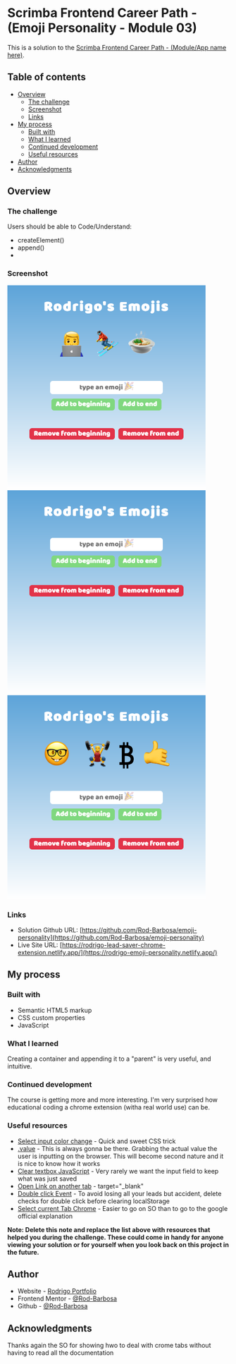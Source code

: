 # Scrimba Frontend Career Path - (Emoji Personality - Module 03)

This is a solution to the [Scrimba Frontend Career Path - (Module/App name here)](https://scrimba.com/learn/frontend).

## Table of contents

- [Overview](#overview)
  - [The challenge](#the-challenge)
  - [Screenshot](#screenshot)
  - [Links](#links)
- [My process](#my-process)
  - [Built with](#built-with)
  - [What I learned](#what-i-learned)
  - [Continued development](#continued-development)
  - [Useful resources](#useful-resources)
- [Author](#author)
- [Acknowledgments](#acknowledgments)


## Overview

### The challenge

Users should be able to Code/Understand:

- createElement()
- append()
- 

### Screenshot

![](./initial.png)
![](./remove.png)
![](./add.png)

### Links

- Solution Github URL: [https://github.com/Rod-Barbosa/emoji-personality](https://github.com/Rod-Barbosa/emoji-personality)
- Live Site URL: [https://rodrigo-lead-saver-chrome-extension.netlify.app/](https://rodrigo-emoji-personality.netlify.app/)

## My process

### Built with

- Semantic HTML5 markup
- CSS custom properties
- JavaScript


### What I learned
Creating a container and appending it to a "parent" is very useful, and intuitive.

### Continued development

The course is getting more and more interesting. I'm very surprised how educational coding a chrome extension (witha real world use) can be.


### Useful resources

- [Select input color change](https://stackoverflow.com/questions/43427993/change-the-color-of-a-input-field-when-selected?rq=1) - Quick and sweet CSS trick
- [.value](https://stackoverflow.com/questions/11563638/how-do-i-get-the-value-of-text-input-field-using-javascript) - This is always gonna be there. Grabbing the actual value the user is inputting on the browser. This will become second nature and it is nice to know how it works
- [Clear textbox JavaScript](https://stackoverflow.com/questions/4135818/how-to-clear-a-textbox-using-javascript) - Very rarely we want the input field to keep what was just saved
- [Open Link on another tab](https://www.freecodecamp.org/news/how-to-use-html-to-open-link-in-new-tab/) - target="_blank"
- [Double click Event](https://techstacker.com/how-to-detect-double-clicks-with-vanilla-javascript/) - To avoid losing all your leads but accident, delete checks for double click before clearing localStorage
- [Select current Tab Chrome](https://stackoverflow.com/questions/6718256/how-do-you-use-chrome-tabs-getcurrent-to-get-the-page-object-in-a-chrome-extensi) - Easier to go on SO than to go to the google official explanation

**Note: Delete this note and replace the list above with resources that helped you during the challenge. These could come in handy for anyone viewing your solution or for yourself when you look back on this project in the future.**

## Author

- Website - [Rodrigo Portfolio](https://www.gelatodigital.com)
- Frontend Mentor - [@Rod-Barbosa](https://www.frontendmentor.io/profile/Rod-Barbosa)
- Github - [@Rod-Barbosa](https://github.com/Rod-Barbosa)

## Acknowledgments

Thanks again the SO for showing hwo to deal with crome tabs without having to read all the documentation
